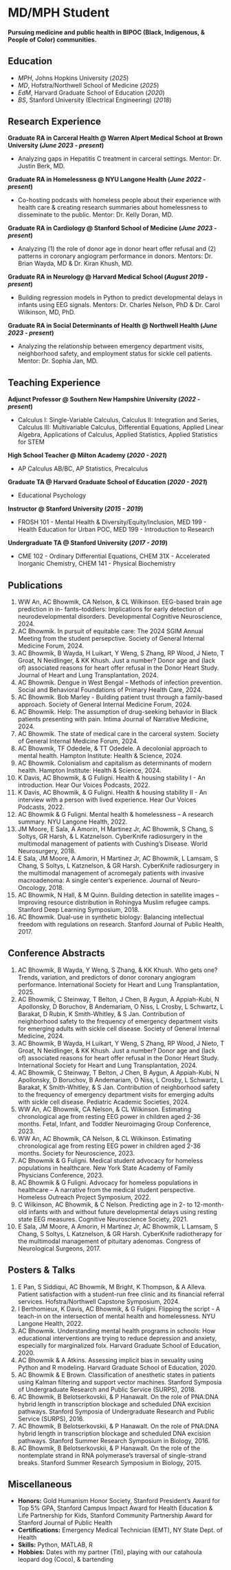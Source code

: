 # MD/MPH Student

#### Pursuing medicine and public health in BIPOC (Black, Indigenous, & People of Color) communities.

## Education
- _MPH_, Johns Hopkins University (_2025_)
- _MD_, Hofstra/Northwell School of Medicine (_2025_)								       		
- _EdM_, Harvard Graduate School of Education (_2020_)	 			        		
- _BS_, Stanford University (Electrical Engineering) (_2018_)

## Research Experience
**Graduate RA in Carceral Health @ Warren Alpert Medical School at Brown University (_June 2023 - present_)**
- Analyzing gaps in Hepatitis C treatment in carceral settings. Mentor: Dr. Justin Berk, MD.

**Graduate RA in Homelessness @ NYU Langone Health (_June 2022 - present_)**
- Co-hosting podcasts with homeless people about their experience with health care & creating research summaries about homelessness to disseminate to the public. Mentor: Dr. Kelly Doran, MD.

**Graduate RA in Cardiology @ Stanford School of Medicine (_June 2023 - present_)**
- Analyzing (1) the role of donor age in donor heart offer refusal and (2) patterns in coronary angiogram
performance in donors. Mentors: Dr. Brian Wayda, MD & Dr. Kiran Khush, MD.

**Graduate RA in Neurology @ Harvard Medical School (_August 2019 - present_)**
- Building regression models in Python to predict developmental delays in infants using EEG signals. Mentors: Dr. Charles Nelson, PhD & Dr. Carol Wilkinson, MD, PhD.

**Graduate RA in Social Determinants of Health @ Northwell Health (_June 2023 - present_)**
- Analyzing the relationship between emergency department visits, neighborhood safety, and employment status for sickle cell patients. Mentor: Dr. Sophia Jan, MD.

## Teaching Experience
**Adjunct Professor @ Southern New Hampshire University (_2022 - present_)**
- Calculus I: Single-Variable Calculus, Calculus II: Integration and Series, Calculus III: Multivariable Calculus, Differential Equations, Applied Linear Algebra, Applications of Calculus, Applied Statistics, Applied Statistics for STEM

**High School Teacher @ Milton Academy (_2020 - 2021_)**
- AP Calculus AB/BC, AP Statistics, Precalculus

**Graduate TA @ Harvard Graduate School of Education (_2020 - 2021_)**
- Educational Psychology

**Instructor @ Stanford University (_2015 - 2019_)**
- FROSH 101 - Mental Health & Diversity/Equity/Inclusion, MED 199 - Health Education for Urban POC, MED 199 - Introduction to Research

**Undergraduate TA @ Stanford University (_2017 - 2019_)**
- CME 102 - Ordinary Differential Equations, CHEM 31X - Accelerated Inorganic Chemistry, CHEM 141 - Physical Biochemistry

## Publications
1. WW An, AC Bhowmik, CA Nelson, & CL Wilkinson. EEG-based brain age prediction in in-
fants–toddlers: Implications for early detection of neurodevelopmental disorders. Developmental
Cognitive Neuroscience, 2024.
2. AC Bhowmik. In pursuit of equitable care: The 2024 SGIM Annual Meeting from the student
persepctive. Society of General Internal Medicine Forum, 2024.
3. AC Bhowmik, B Wayda, H Luikart, Y Weng, S Zhang, RP Wood, J Nieto, T Groat, N Neidlinger,
& KK Khush. Just a number? Donor age and (lack of) associated reasons for heart offer refusal
in the Donor Heart Study. Journal of Heart and Lung Transplantation, 2024.
4. AC Bhowmik. Dengue in West Bengal – Methods of infection prevention. Social and Behavioral
Foundations of Primary Health Care, 2024.
5. AC Bhowmik. Bob Marley - Building patient trust through a family-based approach. Society of
General Internal Medicine Forum, 2024.
6. AC Bhowmik. Help: The assumption of drug-seeking behavior in Black patients presenting with
pain. Intima Journal of Narrative Medicine, 2024.
7. AC Bhowmik. The state of medical care in the carceral system. Society of General Internal
Medicine Forum, 2024.
8. AC Bhowmik, TF Odedele, & TT Odedele. A decolonial approach to mental health. Hampton Institute: Health & Science, 2024.
9. AC Bhowmik. Colonialism and capitalism as determinants of modern health. Hampton Institute: Health & Science, 2024.
10. K Davis, AC Bhowmik, & G Fuligni. Health & housing stability I - An introduction. Hear Our Voices Podcasts, 2022.
11. K Davis, AC Bhowmik, & G Fuligni. Health & housing stability II - An interview with a person with lived experience. Hear Our Voices Podcasts, 2022.
12. AC Bhowmik & G Fuligni. Mental health & homelessness – A research summary. NYU Langone Health, 2022.
13. JM Moore, E Sala, A Amorin, H Martinez Jr, AC Bhowmik, S Chang, S Soltys, GR Harsh, & L Katznelson. CyberKnife radiosurgery in the multimodal management of patients with Cushing’s Disease. World Neurosurgery, 2018.
14. E Sala, JM Moore, A Amorin, H Martinez Jr, AC Bhowmik, L Lamsam, S Chang, S Soltys, L Katznelson, & GR Harsh. CyberKnife radiosurgery in the multimodal management of acromegaly patients with invasive macroadenoma: A single center’s experience. Journal of Neuro-Oncology, 2018.
15. AC Bhowmik, N Hall, & M Quinn. Building detection in satellite images – Improving resource distribution in Rohingya Muslim refugee camps. Stanford Deep Learning Symposium, 2018.
16. AC Bhowmik. Dual-use in synthetic biology: Balancing intellectual freedom with regulations on research. Stanford Journal of Public Health, 2017.

## Conference Abstracts
1. AC Bhowmik, B Wayda, Y Weng, S Zhang, & KK Khush. Who gets one? Trends, variation, and predictors of donor coronary angiogram performance. International Society for Heart and Lung Transplantation, 2025.
2. AC Bhowmik, C Steinway, T Belton, J Chen, B Aygun, A Appiah-Kubi, N Apollonsky, D Boruchov, B Andemariam, O Niss, L Crosby, L Schwartz, L Barakat, D Rubin, K Smith-Whitley, & S Jan. Contribution of neighborhood safety to the frequency of emergency department visits
for emerging adults with sickle cell disease. Society of General Internal Medicine, 2024.
3. AC Bhowmik, B Wayda, H Luikart, Y Weng, S Zhang, RP Wood, J Nieto, T Groat, N Neidlinger, & KK Khush. Just a number? Donor age and (lack of) associated reasons for heart offer refusal in the Donor Heart Study. International Society for Heart and Lung Transplantation, 2024.
4. AC Bhowmik, C Steinway, T Belton, J Chen, B Aygun, A Appiah-Kubi, N Apollonsky, D Boruchov, B Andemariam, O Niss, L Crosby, L Schwartz, L Barakat, K Smith-Whitley, & S Jan. Contribution of neighborhood safety to the frequency of emergency department visits for emerging adults with sickle cell disease. Pediatric Academic Societies, 2024.
5. WW An, AC Bhowmik, CA Nelson, & CL Wilkinson. Estimating chronological age from resting EEG power in children aged 2-36 months. Fetal, Infant, and Toddler Neuroimaging Group Conference, 2023.
6. WW An, AC Bhowmik, CA Nelson, & CL Wilkinson. Estimating chronological age from resting EEG power in children aged 2-36 months. Society for Neuroscience, 2023.
7. AC Bhowmik & G Fuligni. Medical student advocacy for homeless populations in healthcare. New York State Academy of Family Physicians Conference, 2023.
8. AC Bhowmik & G Fuligni. Advocacy for homeless populations in healthcare – A narrative from the medical student perspective. Homeless Outreach Project Symposium, 2022.
9. C Wilkinson, AC Bhowmik, & C Nelson. Predicting age in 2- to 12-month-old infants with and without future developmental delays using resting state EEG measures. Cognitive Neuroscience Society, 2021.
10. E Sala, JM Moore, A Amorin, H Martinez Jr, AC Bhowmik, L Lamsam, S Chang, S Soltys, L Katznelson, & GR Harsh. CyberKnife radiotherapy for the multimodal management of pituitary adenomas. Congress of Neurological Surgeons, 2017.

## Posters & Talks
1. E Pan, S Siddiqui, AC Bhowmik, M Bright, K Thompson, & A Alleva. Patient satisfaction with a student-run free clinic and its financial referral services. Hofstra/Northwell Capstone Symposium, 2024.
2. I Berthomieux, K Davis, AC Bhowmik, & G Fuligni. Flipping the script - A teach-in on the intersection of mental health and homelessness. NYU Langone Health, 2022.
3. AC Bhowmik. Understanding mental health programs in schools: How educational interventions are trying to reduce depression and anxiety, especially for marginalized folx. Harvard Graduate School of Education, 2020.
4. AC Bhowmik & A Atkins. Assessing implicit bias in sexuality using Python and R modeling. Harvard Graduate School of Education, 2020.
5. AC Bhowmik & E Brown. Classification of anesthetic states in patients using Kalman filtering and support vector machines. Stanford Symposia of Undergraduate Research and Public Service (SURPS), 2018.
6. AC Bhowmik, B Belotserkovskii, & P Hanawalt. On the role of PNA:DNA hybrid length in transcription blockage and scheduled DNA excision pathways. Stanford Symposia of Undergraduate Research and Public Service (SURPS), 2016.
7. AC Bhowmik, B Belotserkovskii, & P Hanawalt. On the role of PNA:DNA hybrid length in transcription blockage and scheduled DNA excision pathways. Stanford Summer Research Symposium in Biology, 2016.
8. AC Bhowmik, B Belotserkovskii, & P Hanawalt. On the role of the nontemplate strand in RNA polymerase’s traversal of single-strand breaks. Stanford Summer Research Symposium in Biology, 2015.

## Miscellaneous
- **Honors:** Gold Humanism Honor Society, Stanford President’s Award for Top 5% GPA, Stanford Campus Impact Award for Health Education & Life Partnership for Kids, Stanford Community Partnership Award for Stanford Journal of Public Health
- **Certifications:** Emergency Medical Technician (EMT), NY State Dept. of Health
- **Skills:** Python, MATLAB, R
- **Hobbies:** Dates with my partner (Titi), playing with our catahoula leopard dog (Coco), & bartending

